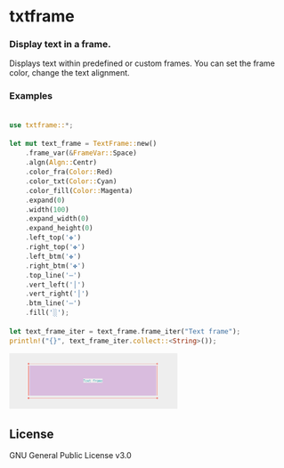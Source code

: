# txtframe

### Display text in a frame.


Displays text within predefined or custom frames.
You can set the frame color, change the text alignment.

### Examples

```rust

use txtframe::*;

let mut text_frame = TextFrame::new()
    .frame_var(&FrameVar::Space)
    .algn(Algn::Centr)
    .color_fra(Color::Red)
    .color_txt(Color::Cyan)
    .color_fill(Color::Magenta)
    .expand(0)
    .width(100)
    .expand_width(0)
    .expand_height(0)
    .left_top('✤')
    .right_top('✤')
    .left_btm('✤')
    .right_btm('✤')
    .top_line('―')
    .vert_left('│')
    .vert_right('│')
    .btm_line('―')
    .fill('░');
    
let text_frame_iter = text_frame.frame_iter("Text frame");
println!("{}", text_frame_iter.collect::<String>());
```
<img src="img/txtrame.png" width=60% height=60%>

## License
GNU General Public License v3.0 


